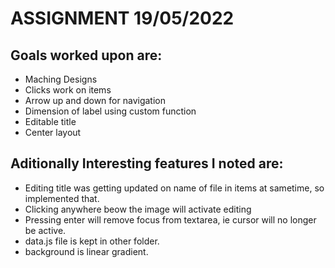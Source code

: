 # ASSIGNMENT 19/05/2022

## Goals worked upon are:
* Maching Designs
* Clicks work on items
* Arrow up and down for navigation
* Dimension of label using custom function
* Editable title
* Center layout

## Aditionally Interesting features I noted are:
* Editing title was getting updated on name of file in items at sametime, so implemented that.
* Clicking anywhere beow the image will activate editing
* Pressing enter will remove focus from textarea, ie cursor will no longer be active.
* data.js file is kept in other folder.
* background is linear gradient.
